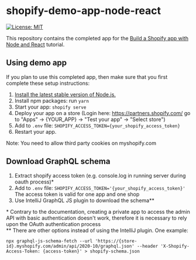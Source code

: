 # shopify-demo-app-node-react

[![License: MIT](https://img.shields.io/badge/License-MIT-green.svg)](LICENSE.md)

This repository contains the completed app for the [Build a Shopify app with Node and React](https://developers.shopify.com/tutorials/build-a-shopify-app-with-node-and-react) tutorial.

## Using demo app

If you plan to use this completed app, then make sure that you first complete these setup instructions:

1. [Install the latest stable version of Node.js.](https://developers.shopify.com/tutorials/build-a-shopify-app-with-node-and-react/set-up-your-app#install-the-latest-stable-version)
2. Install npm packages: run `yarn`
3. Start your app: `shopify serve`
4. Deploy your app on a store (Login here: https://partners.shopify.com/ go to "Apps" -> {YOUR_APP} -> "Test your app" -> "Select store")
5. Add to `.env` file: `SHOPIFY_ACCESS_TOKEN={your_shopify_access_token}`
6. Restart your app.

Note: You need to allow third party cookies on myshopify.com

## Download GraphQL schema

1. Extract shopify access token (e.g. console.log in running server during oauth process)\*
2. Add to `.env` file: `SHOPIFY_ACCESS_TOKEN='{your_shopify_access_token}'`
   The access token is valid for one app and one shop
3. Use IntelliJ GraphQL JS plugin to download the schema\*\*

\* Contrary to the documentation, creating a private app to access the admin API with basic authentication doesn't work,
therefore it is necessary to rely upon the OAuth authentication process  
\*\* There are other options instead of using the IntelliJ plugin. One example:

```
npx graphql-js-schema-fetch --url 'https://{store-id}.myshopify.com/admin/api/2020-10/graphql.json' --header 'X-Shopify-Access-Token: {access-token}' > shopify-schema.json
```
